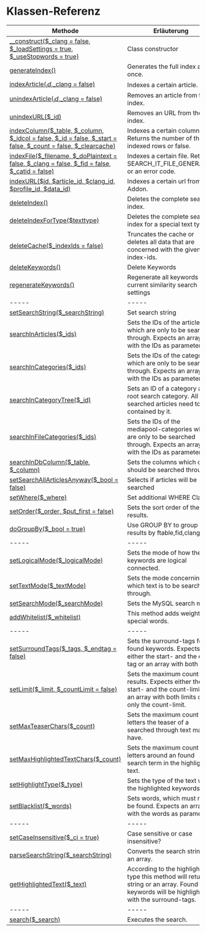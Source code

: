 # Klassen-Referenz

 Methode                                                                                                                                                                                        | Erläuterung                                                                                                                              
------------------------------------------------------------------------------------------------------------------------------------------------------------------------------------------------|------------------------------------------------------------------------------------------------------------------------------------------
 [__construct($_clang = false, $_loadSettings = true, $_useStopwords = true)](https://github.com/friendsofredaxo/search_it/blob/Doku/lib/search_it.php#L72)                                     | Class constructor                                                                                                                        
 [generateIndex()](https://github.com/friendsofredaxo/search_it/blob/Doku/lib/search_it.php#L364)                                                                                               | Generates the full index at once.                                                                                                        
 [indexArticle($_id,$_clang = false)](https://github.com/friendsofredaxo/search_it/blob/Doku/lib/search_it.php#L422)                                                                            | Indexes a certain article.                                                                                                               
 [unindexArticle($_id,$_clang = false)](https://github.com/friendsofredaxo/search_it/blob/Doku/lib/search_it.php#L544)                                                                          | Removes an article from the index.                                                                                                       
 [unindexURL($_id)](https://github.com/friendsofredaxo/search_it/blob/Doku/lib/search_it.php#L576)                                                                                              | Removes an URL from the index.                                                                                                           
 [indexColumn($_table, $_column, $_idcol = false, $_id = false, $_start = false, $_count = false, $_clearcache)](https://github.com/friendsofredaxo/search_it/blob/Doku/lib/search_it.php#L569) | Indexes a certain column. Returns the number of the indexed rows or false.                                                               
 [indexFile($_filename, $_doPlaintext = false, $_clang = false, $_fid = false, $_catid = false)](https://github.com/friendsofredaxo/search_it/blob/Doku/lib/search_it.php#L734)                 | Indexes a certain file. Returns SEARCH_IT_FILE_GENERATED or an error code.                                                               
 [indexURL($id, $article_id, $clang_id, $profile_id, $data_id)](https://github.com/friendsofredaxo/search_it/blob/Doku/lib/search_it.php#L384)                                                  | Indexes a certain url from URL Addon.                                                                                                    
 [deleteIndex()](https://github.com/friendsofredaxo/search_it/blob/Doku/lib/search_it.php#L960)                                                                                                 | Deletes the complete search index.                                                                                                       
 [deleteIndexForType($texttype)](https://github.com/friendsofredaxo/search_it/blob/Doku/lib/search_it.php#L1032)                                                                                | Deletes the complete search index for a special text type.                                                                               
 [deleteCache($_indexIds = false)](https://github.com/friendsofredaxo/search_it/blob/Doku/lib/search_it.php#L1691)                                                                              | Truncates the cache or deletes all data that are concerned with the given index-ids.                                                     
 [deleteKeywords()](https://github.com/friendsofredaxo/search_it/blob/Doku/lib/search_it.php#L1772)                                                                                             | Delete Keywords                                                                                                                          
 [regenerateKeywords()](https://github.com/friendsofredaxo/search_it/blob/Doku/lib/search_it.php#L1781)                                                                                        | Regenerate all keywords with current similarity search settings                                                                                                                          
 -----                                                                                                                                                                                          | -----                                                                                                                                    
 [setSearchString($_searchString)](https://github.com/friendsofredaxo/search_it/blob/Doku/lib/search_it.php#L860)                                                                               | Set search string                                                                                                                        
 [searchInArticles($_ids)](https://github.com/friendsofredaxo/search_it/blob/Doku/lib/search_it.php#L1041)                                                                                      | Sets the IDs of the articles which are only to be searched through. Expects an array with the IDs as parameters.                         
 [searchInCategories($_ids)](https://github.com/friendsofredaxo/search_it/blob/Doku/lib/search_it.php#L1051)                                                                                    | Sets the IDs of the categories which are only to be searched through. Expects an array with the IDs as parameters.                       
 [searchInCategoryTree($_id)](https://github.com/friendsofredaxo/search_it/blob/Doku/lib/search_it.php#L1051)                                                                                   | Sets an ID of a category as root search category. All searched articles need to be contained by it.                                      
 [searchInFileCategories($_ids)](https://github.com/friendsofredaxo/search_it/blob/Doku/lib/search_it.php#L1061)                                                                                | Sets the IDs of the mediapool-categories which are only to be searched through. Expects an array with the IDs as parameters.             
 [searchInDbColumn($_table, $_column)](https://github.com/friendsofredaxo/search_it/blob/Doku/lib/search_it.php#L1072)                                                                          | Sets the columns which only should be searched through.                                                                                  
 [setSearchAllArticlesAnyway($_bool = false)](https://github.com/friendsofredaxo/search_it/blob/Doku/lib/search_it.php#L238)                                                                    | Selects if articles will be searched                                                                                                     
 [setWhere($_where)](https://github.com/friendsofredaxo/search_it/blob/Doku/lib/search_it.php#L1091)                                                                                            | Set additional WHERE Clause                                                                                                              
 [setOrder($_order, $put_first = false)](https://github.com/friendsofredaxo/search_it/blob/Doku/lib/search_it.php#L1346)                                                                        | Sets the sort order of the results.                                                                                                      
 [doGroupBy($_bool = true)](https://github.com/friendsofredaxo/search_it/blob/Doku/lib/search_it.php#L243)                                                                                      | Use GROUP BY to group results by ftable,fid,clang                                                                                        
 -----                                                                                                                                                                                          | -----                                                                                                                                    
 [setLogicalMode($_logicalMode)](https://github.com/friendsofredaxo/search_it/blob/Doku/lib/search_it.php#L1107)                                                                                | Sets the mode of how the keywords are logical connected.                                                                                 
 [setTextMode($_textMode)](https://github.com/friendsofredaxo/search_it/blob/Doku/lib/search_it.php#L1143)                                                                                      | Sets the mode concerning which text is to be searched through.                                                                           
 [setSearchMode($_searchMode)](https://github.com/friendsofredaxo/search_it/blob/Doku/lib/search_it.php#L1184)                                                                                  | Sets the MySQL search mode.                                                                                                              
 [addWhitelist($_whitelist)](https://github.com/friendsofredaxo/search_it/blob/Doku/lib/search_it.php#L1334)                                                                                    | This method adds weight to special words.                                                                                                
 -----                                                                                                                                                                                          | -----                                                                                                                                    
 [setSurroundTags($_tags, $_endtag = false)](https://github.com/friendsofredaxo/search_it/blob/Doku/lib/search_it.php#L975)                                                                     | Sets the surround-tags for found keywords. Expects either the start- and the end-tag or an array with both tags.                         
 [setLimit($_limit, $_countLimit = false)](https://github.com/friendsofredaxo/search_it/blob/Doku/lib/search_it.php#L997)                                                                       | Sets the maximum count of results. Expects either the start- and the count-limit or an array with both limits or only the count-limit.   
 [setMaxTeaserChars($_count)](https://github.com/friendsofredaxo/search_it/blob/Doku/lib/search_it.php#L348)                                                                                    | Sets the maximum count of letters the teaser of a searched through text may have.                                                        
 [setMaxHighlightedTextChars($_count)](https://github.com/friendsofredaxo/search_it/blob/Doku/lib/search_it.php#L358)                                                                           | Sets the maximum count of letters around an found search term in the highlighted text.                                                   
 [setHighlightType($_type)](https://github.com/friendsofredaxo/search_it/blob/Doku/lib/search_it.php#L1246)                                                                                     | Sets the type of the text with the highlighted keywords.                                                                                 
 [setBlacklist($_words)](https://github.com/friendsofredaxo/search_it/blob/Doku/lib/search_it.php#L1014)                                                                                        | Sets words, which must not be found. Expects an array with the words as parameters.                                                      
 -----                                                                                                                                                                                          | -----                                                                                                                                    
 [setCaseInsensitive($_ci = true)](https://github.com/friendsofredaxo/search_it/blob/Doku/lib/search_it.php#L1350)                                                                              | Case sensitive or case insensitive?                                                                                                      
 [parseSearchString($_searchString)](https://github.com/friendsofredaxo/search_it/blob/Doku/lib/search_it.php#L1276)                                                                            | Converts the search string to an array.                                                                                                  
 [getHighlightedText($_text)](https://github.com/friendsofredaxo/search_it/blob/Doku/lib/search_it.php#L1419)                                                                                   | According to the highlight-type this method will return a string or an array. Found keywords will be highlighted with the surround-tags. 
 -----                                                                                                                                                                                          | -----                                                                                                                                    
 [search($_search)](https://github.com/friendsofredaxo/search_it/blob/Doku/lib/search_it.php#L1785)                                                                                             | Executes the search.                                                                                                                     
